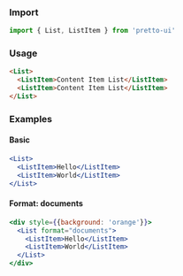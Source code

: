 ### Import
```js static
import { List, ListItem } from 'pretto-ui'
```

### Usage
```html
<List>
  <ListItem>Content Item List</ListItem>
  <ListItem>Content Item List</ListItem>
</List>
```

### Examples
#### Basic
```jsx
<List>
  <ListItem>Hello</ListItem>
  <ListItem>World</ListItem>
</List>
```

#### Format: documents
```jsx
<div style={{background: 'orange'}}>
  <List format="documents">
    <ListItem>Hello</ListItem>
    <ListItem>World</ListItem>
  </List>
</div>
```
